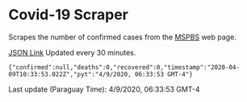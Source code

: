 # Covid-19 Scraper

Scrapes the number of confirmed cases from the [MSPBS](https://www.mspbs.gov.py/covid-19.php) web page.

[JSON Link](https://jmayalag.github.io/covid19-scrape/cases.json)
Updated every 30 minutes.
```
{"confirmed":null,"deaths":0,"recovered":0,"timestamp":"2020-04-09T10:33:53.022Z","pyt":"4/9/2020, 06:33:53 GMT-4"}
```
Last update (Paraguay Time): 4/9/2020, 06:33:53 GMT-4